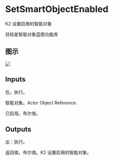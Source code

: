 # SetSmartObjectEnabled

K2 设置启用的智能对象

目标是智能对象蓝图功能库

## 图示

![]($-20221218-20592776.png)

## Inputs

在。执行。

智能对象。Actor Object Reference.

已启用。布尔值。  

## Outputs

出：执行。

返回值。布尔值。K2 设置启用的智能对象。
